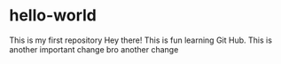 # hello-world
This is my first repository
Hey there!
This is fun learning Git Hub.
This is another important change bro
another change
